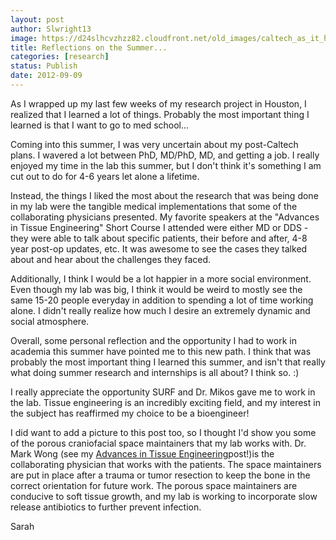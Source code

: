 ```yaml
---
layout: post
author: Slwright13
image: https://d24slhcvzhzz82.cloudfront.net/old_images/caltech_as_it_happens/6a0105349b8251970b0177449044de970d.jpg
title: Reflections on the Summer... 
categories: [research]
status: Publish
date: 2012-09-09
---
```



As I wrapped up my last few weeks of my research project in Houston, I realized that I learned a lot of things. Probably the most important thing I learned is that I want to go to med school...

Coming into this summer, I was very uncertain about my post-Caltech plans. I wavered a lot between PhD, MD/PhD, MD, and getting a job. I really enjoyed my time in the lab this summer, but I don't think it's something I am cut out to do for 4-6 years let alone a lifetime. 

Instead, the things I liked the most about the research that was being done in my lab were the tangible medical implementations that some of the collaborating physicians presented. My favorite speakers at the "Advances in Tissue Engineering" Short Course I attended were either MD or DDS - they were able to talk about specific patients, their before and after, 4-8 year post-op updates, etc. It was awesome to see the cases they talked about and hear about the challenges they faced.

 Additionally, I think I would be a lot happier in a more social environment. Even though my lab was big, I think it would be weird to mostly see the same 15-20 people everyday in addition to spending a lot of time working alone. I didn't really realize how much I desire an extremely dynamic and social atmosphere. 

Overall, some personal reflection and the opportunity I had to work in academia this summer have pointed me to this new path. I think that was probably the most important thing I learned this summer, and isn't that really what doing summer research and internships is all about? I think so. :)

I really appreciate the opportunity SURF and Dr. Mikos gave me to work in the lab. Tissue engineering is an incredibly exciting field, and my interest in the subject has reaffirmed my choice to be a bioengineer!

I did want to add a picture to this post too, so I thought I'd show you some of the porous craniofacial space maintainers that my lab works with. Dr. Mark Wong (see my [Advances in Tissue Engineering](https://caltech.typepad.com/caltech_as_it_happens/2012/08/advances-in-tissue-engineering-not-final.html)post!)is the collaborating physician that works with the patients. The space maintainers are put in place after a trauma or tumor resection to keep the bone in the correct orientation for future work. The porous space maintainers are conducive to soft tissue growth, and my lab is working to incorporate slow release antibiotics to further prevent infection.

Sarah

